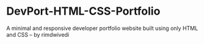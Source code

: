 # DevPort-HTML-CSS-Portfolio
A minimal and responsive developer portfolio website built using only HTML and CSS – by rimdwivedi
